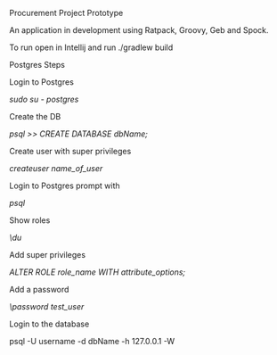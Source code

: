 Procurement Project Prototype

An application in development using Ratpack, Groovy, Geb and Spock.

To run open in Intellij and run ./gradlew build

Postgres Steps

Login to Postgres

_sudo su - postgres_

Create the DB

_psql >> CREATE DATABASE dbName;_

Create user with super privileges

_createuser name_of_user_

Login to Postgres prompt with

_psql_

Show roles

_\du_

Add super privileges

_ALTER ROLE role_name WITH attribute_options;_

Add a password 

_\password test_user_

Login to the database 

psql -U username -d dbName -h 127.0.0.1 -W